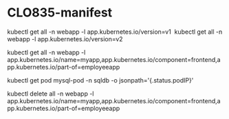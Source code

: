 # CLO835-manifest

kubectl get all -n webapp -l app.kubernetes.io/version=v1  kubectl get all -n webapp -l app.kubernetes.io/version=v2

kubectl get all -n webapp -l app.kubernetes.io/name=myapp,app.kubernetes.io/component=frontend,app.kubernetes.io/part-of=employeeapp

kubectl get pod mysql-pod -n sqldb -o jsonpath='{.status.podIP}'



kubectl delete all -n webapp -l app.kubernetes.io/name=myapp,app.kubernetes.io/component=frontend,app.kubernetes.io/part-of=employeeapp

